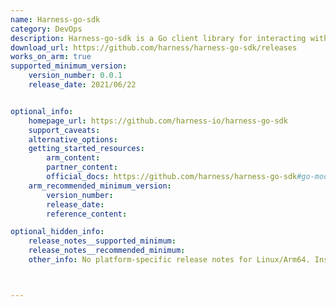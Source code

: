 ```yaml
---
name: Harness-go-sdk
category: DevOps
description: Harness-go-sdk is a Go client library for interacting with the Harness platform's GraphQL and Config-as-Code APIs, enabling developers to automate CI/CD pipelines and manage infrastructure as code.
download_url: https://github.com/harness/harness-go-sdk/releases
works_on_arm: true
supported_minimum_version:
    version_number: 0.0.1
    release_date: 2021/06/22


optional_info:
    homepage_url: https://github.com/harness-io/harness-go-sdk
    support_caveats:
    alternative_options:
    getting_started_resources:
        arm_content:
        partner_content:
        official_docs: https://github.com/harness/harness-go-sdk#go-modules
    arm_recommended_minimum_version:
        version_number:
        release_date:
        reference_content:

optional_hidden_info:
    release_notes__supported_minimum:
    release_notes__recommended_minimum:
    other_info: No platform-specific release notes for Linux/Arm64. Install with: go get github.com/harness-io/harness-go-sdk@. Verify with: go list -m all | grep harness-io. Note: the module path is harness-io, not harness.



---
```

